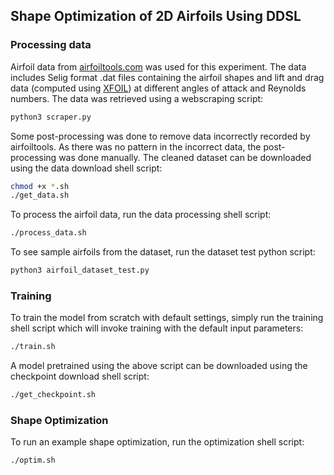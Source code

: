 ## Shape Optimization of 2D Airfoils Using DDSL

### Processing data
Airfoil data from [airfoiltools.com](http://airfoiltools.com/) was used for this experiment. The data includes Selig format .dat files containing the airfoil shapes and lift and drag data (computed using [XFOIL](https://web.mit.edu/drela/Public/web/xfoil/)) at different angles of attack and Reynolds numbers. The data was retrieved using a webscraping script:
``` bash
python3 scraper.py
```

Some post-processing was done to remove data incorrectly recorded by airfoiltools. As there was no pattern in the incorrect data, the post-processing was done manually. The cleaned dataset can be downloaded using the data download shell script:
``` bash
chmod +x *.sh
./get_data.sh
```

To process the airfoil data, run the data processing shell script:
```bash
./process_data.sh
```

To see sample airfoils from the dataset, run the dataset test python script:
```bash
python3 airfoil_dataset_test.py
```

### Training
To train the model from scratch with default settings, simply run the training shell script which will invoke training with the default input parameters:
```bash
./train.sh
```

A model pretrained using the above script can be downloaded using the checkpoint download shell script:
```bash
./get_checkpoint.sh
```


### Shape Optimization
To run an example shape optimization, run the optimization shell script:
```bash
./optim.sh
```
